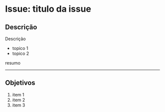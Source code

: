 # Issue: titulo da issue

## Descrição
Descrição

* topico 1
* topico 2

resumo

---

## Objetivos
1. item 1
2. item 2
3. item 3